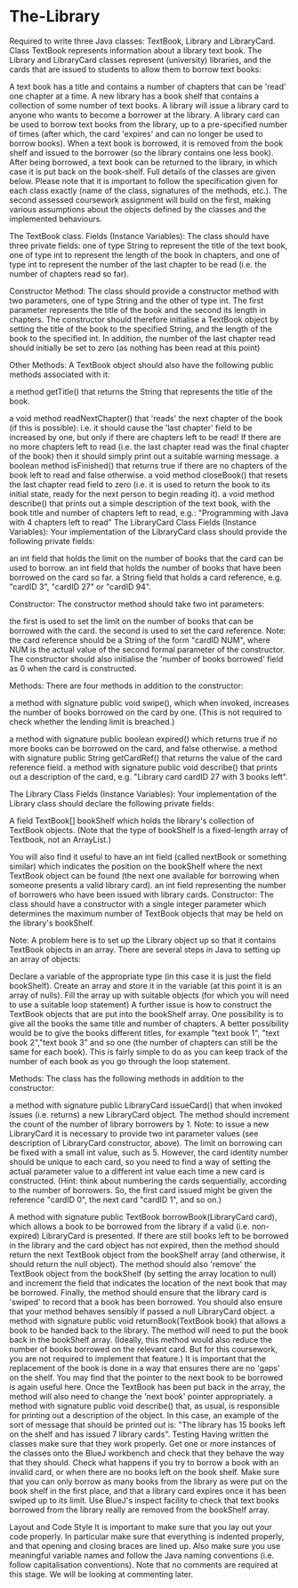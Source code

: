 # The-Library




Required to write three Java classes: TextBook, Library and LibraryCard. Class TextBook represents information about a library text book. The Library and LibraryCard classes represent (university) libraries, and the cards that are issued to students to allow them to borrow text books:

A text book has a title and contains a number of chapters that can be 'read' one chapter at a time.
A new library has a book shelf that contains a collection of some number of text books.
A library will issue a library card to anyone who wants to become a borrower at the library.
A library card can be used to borrow text books from the library, up to a pre-specified number of times (after which, the card 'expires' and can no longer be used to borrow books).
When a text book is borrowed, it is removed from the book shelf and issued to the borrower (so the library contains one less book).
After being borrowed, a text book can be returned to the library, in which case it is put back on the book-shelf.
Full details of the classes are given below. Please note that it is important to follow the specification given for each class exactly (name of the class, signatures of the methods, etc.). The second assessed coursework assignment will build on the first, making various assumptions about the objects defined by the classes and the implemented behaviours.

The TextBook class.
Fields (Instance Variables):
The class should have three private fields: one of type String to represent the title of the text book, one of type int to represent the length of the book in chapters, and one of type int to represent the number of the last chapter to be read (i.e. the number of chapters read so far).

Constructor Method:
The class should provide a constructor method with two parameters, one of type String and the other of type int. The first parameter represents the title of the book and the second its length in chapters. The constructor should therefore initialise a TextBook object by setting the title of the book to the specified String, and the length of the book to the specified int. In addition, the number of the last chapter read should initially be set to zero (as nothing has been read at this point)

Other Methods:
A TextBook object should also have the following public methods associated with it:

a method getTitle() that returns the String that represents the title of the book.

a void method readNextChapter() that 'reads' the next chapter of the book (if this is possible): i.e. it should cause the 'last chapter' field to be increased by one, but only if there are chapters left to be read! If there are no more chapters left to read (i.e. the last chapter read was the final chapter of the book) then it should simply print out a suitable warning message.
a boolean method isFinished() that returns true if there are no chapters of the book left to read and false otherwise.
a void method closeBook() that resets the last chapter read field to zero (i.e. it is used to return the book to its initial state, ready for the next person to begin reading it).
a void method describe() that prints out a simple description of the text book, with the book title and number of chapters left to read, e.g.: "Programming with Java with 4 chapters left to read"
The LibraryCard Class
Fields (Instance Variables):
Your implementation of the LibraryCard class should provide the following private fields:  

an int field that holds the limit on the number of books that the card can be used to borrow.
an int field that holds the number of books that have been borrowed on the card so far.
a String field that holds a card reference, e.g. "cardID 3", "cardID 27" or "cardID 94".
 
Constructor:
The constructor method should take two int parameters:

the first is used to set the limit on the number of books that can be borrowed with the card.
the second is used to set the card reference. Note: the card reference should be a String of the form "cardID NUM", where NUM is the actual value of the second formal parameter of the constructor.
The constructor should also initialise the 'number of books borrowed' field as 0 when the card is constructed.

Methods:
There are four methods in addition to the constructor:

a method with signature public void swipe(), which when invoked, increases the number of books borrowed on the card by one.  (This is not required to check whether the lending limit is breached.)

a method with signature public boolean expired() which returns true if no more books can be borrowed on the card, and false otherwise.
a method with signature public String getCardRef() that returns the value of the card reference field.
a method with signature public void describe() that prints out a description of the card,  e.g. "Library card cardID 27 with 3 books left".
 
The Library Class
Fields (Instance Variables):
Your implementation of the Library class should declare the following private fields:

A field TextBook[] bookShelf which holds the library's collection of TextBook objects. (Note that the type of bookShelf is a fixed-length array of Textbook, not an ArrayList.)

You will also find it useful to have an int field (called nextBook or something similar) which indicates the position on the bookShelf where the next TextBook object can be found (the next one available for borrowing when someone presents a valid library card).
an int field representing the number of borrowers who have been issued with library cards.
Constructor:
The class should have a constructor with a single integer parameter which determines the maximum number of TextBook objects that may be held on the library's bookShelf.

Note: A problem here is to set up the Library object up so that it contains TextBook objects in an array. There are several steps in Java to setting up an array of objects:

Declare a variable of the appropriate type (in this case it is just the field bookShelf).
Create an array and store it in the variable (at this point it is an array of nulls).
Fill the array up with suitable objects (for which you will need to use a suitable loop statement)
A further issue is how to construct the TextBook objects that are put into the bookShelf array. One possibility is to give all the books the same title and number of chapters. A better possibility would be to give the books different titles, for example "text book 1", "text book 2","text book 3" and so one (the number of chapters can still be the same for each book). This is fairly simple to do as you can keep track of the number of each book as you go through the loop statement.

Methods:
The class has the following methods in addition to the constructor:

a method with signature public LibraryCard issueCard() that when invoked issues (i.e. returns) a new LibraryCard object. The method should increment the count of the number of library borrowers by 1. Note: to issue a new LibraryCard it is necessary to provide two int parameter values (see description of LibraryCard constructor, above). The limit on borrowing can be fixed with a small int value, such as 5. However, the card identity number should be unique to each card, so you need to find a way of setting the actual parameter value to a different int value each time a new card is constructed. (Hint: think about numbering the cards sequentially, according to the number of borrowers. So, the first card issued might be given the reference "cardID 0", the next card "cardID 1", and so on.)

A method with signature public TextBook borrowBook(LibraryCard card), which allows a book to be borrowed from the library if a valid (i.e. non-expired) LibraryCard is presented. If there are still books left to be borrowed in the library and the card object has not expired, then the method should return the next TextBook object from the bookShelf array (and otherwise, it should return the null object). The method should also 'remove' the TextBook object from the bookShelf (by setting the array location to null) and increment the field that indicates the location of the next book that may be borrowed. Finally, the method should ensure that the library card is 'swiped' to record that a book has been borrowed. You should also ensure that your method behaves sensibly if passed a null LibraryCard object.
a method with signature public void returnBook(TextBook book) that allows a book to be handed back to the library. The method will need to put the book back in the bookShelf array.  (Ideally, this method would also reduce the number of books borrowed on the relevant card. But for this coursework, you are not required to implement that feature.)  It is important that the replacement of the book is done in a way that ensures there are no 'gaps' on the shelf. You may find that the pointer to the next book to be borrowed is again useful here. Once the TextBook has been put back in the array, the method will also need to change the 'next book' pointer appropriately.
a method with signature public void describe() that, as usual, is responsible for printing out a description of the object. In this case, an example of the sort of message that should be printed out is: "The library has 15 books left on the shelf and has issued 7 library cards".
Testing
Having written the classes make sure that they work properly. Get one or more instances of the classes onto the BlueJ workbench and check that they behave the way that they should. Check what happens if you try to borrow a book with an invalid card, or when there are no books left on the book shelf. Make sure that you can only borrow as many books from the library as were put on the book shelf in the first place, and that a library card expires once it has been swiped up to its limit. Use BlueJ's inspect facility to check that text books borrowed from the library really are removed from the bookShelf array.

Layout and Code Style
It is important to make sure that you lay out your code properly. In particular make sure that everything is indented properly, and that opening and closing braces are lined up. Also make sure you use meaningful variable names and follow the Java naming conventions (i.e. follow capitalisation conventions). Note that no comments are required at this stage. We will be looking at commenting later.
